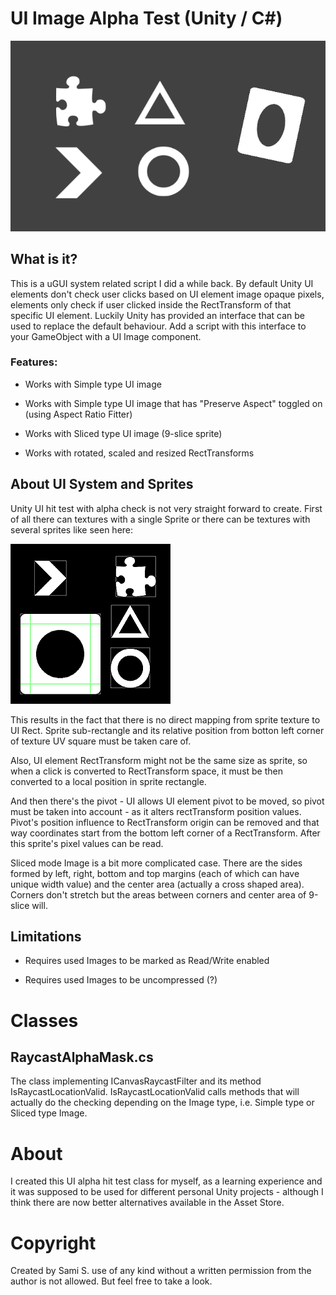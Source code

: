 # UI Image Alpha Test (Unity / C#)

![UI Image alpha test](/doc/ui_image_alpha_test.gif)

## What is it?

This is a uGUI system related script I did a while back. By default Unity UI elements don't check user clicks based on UI element image opaque pixels, elements only check if user clicked inside the RectTransform of that specific UI element. Luckily Unity has provided an interface that can be used to replace the default behaviour. Add a script with this interface to your GameObject with a UI Image component.

### Features:

* Works with Simple type UI image

* Works with Simple type UI image that has "Preserve Aspect" toggled on (using Aspect Ratio Fitter)

* Works with Sliced type UI image (9-slice sprite)

* Works with rotated, scaled and resized RectTransforms


## About UI System and Sprites
Unity UI hit test with alpha check is not very straight forward to create. First of all there can textures with a single Sprite or there can be textures with several sprites like seen here:

![UI Image alpha test](/doc/ui_sprite_sheet.PNG)

This results in the fact that there is no direct mapping from sprite texture to UI Rect. Sprite sub-rectangle and its relative position from botton left corner of texture UV square must be taken care of. 

Also, UI element RectTransform might not be the same size as sprite, so when a click is converted to RectTransform space, it must be then converted to a local position in sprite rectangle. 

And then there's the pivot - UI allows UI element pivot to be moved, so pivot must be taken into account - as it alters rectTransform position values. Pivot's position influence to RectTransform origin can be removed and that way coordinates start from the bottom left corner of a RectTransform. After this sprite's pixel values can be read.

Sliced mode Image is a bit more complicated case. There are the sides formed by left, right, bottom and top margins (each of which can have unique width value) and the center area (actually a cross shaped area). Corners don't stretch but the areas between corners and center area of 9-slice will.


## Limitations

* Requires used Images to be marked as Read/Write enabled

* Requires used Images to be uncompressed (?)


# Classes

## RaycastAlphaMask.cs
The class implementing ICanvasRaycastFilter and its method IsRaycastLocationValid. IsRaycastLocationValid calls methods that will actually do the checking depending on the Image type, i.e. Simple type or Sliced type Image.

# About
I created this UI alpha hit test class for myself, as a learning experience and it was supposed to be used for different personal Unity projects - although I think there are now better alternatives available in the Asset Store.

# Copyright 
Created by Sami S. use of any kind without a written permission from the author is not allowed. But feel free to take a look.
